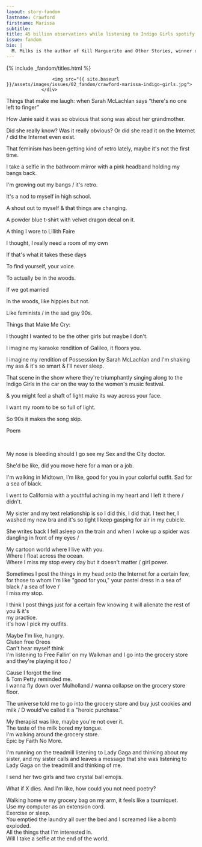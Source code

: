 ```yaml
---
layout: story-fandom
lastname: Crawford
firstname: Marissa
subtitle: 
title: 45 billion observations while listening to Indigo Girls spotify station
issue: fandom
bio: |
  M. Milks is the author of Kill Marguerite and Other Stories, winner of the 2015 Devil’s Kitchen Reading Award in Fiction and a Lambda Literary Award finalist; as well as three chapbooks, most recently The Feels, an exploration of fan fiction and affect. They are editor of The &NOW Awards 3: The Best Innovative Writing, 2011-2013 and co-editor of Asexualities: Feminist and Queer Perspectives.
---
```


<style>



.title-info {
    z-index: 99;
    position: relative;
}


.section img {
    position: absolute;
    bottom: 20%;
    right: 10%;
}



.fandom-page-wrapper .story-title {
    text-align: left;
}

#intro img {
    position: absolute;
}


@media only screen and (min-width: 768px) {

.section-intro .title-info {
    left: 15%;
    position: absolute;
    top: 19%;
    width: 50%;
    z-index: 100;

}

}

</style>


<div id="intro" class="section-intro section">

<div class="inner-section-wrapper">
                     {% include _fandom/titles.html %}

                     <img src="{{ site.baseurl }}/assets/images/issues/02_fandom/crawford-marissa-indigo-girls.jpg">
                 </div>
</div><!-- /section-intro -->

<div class="section-one section">
    <div class="inner-section-wrapper">
    <div class="text-wrapper">
<p>Things that make me laugh: when Sarah McLachlan says “there's no one left to finger”</p>
<p>How Janie said it was so obvious that song was about her grandmother.</p>
<p>Did she really know? Was it really obvious? Or did she read it on the Internet / did the Internet even exist.</p>
<p>That feminism has been getting kind of retro lately, maybe it's not the first time.</p>
<p>I take a selfie in the bathroom mirror with a pink headband holding my bangs back. </p>
<p>I'm growing out my bangs  / it's retro.</p>
<p>It's a nod to myself in high school.</p>
<p>A shout out to myself & that things are changing.</p>
<p>A powder blue t-shirt with velvet dragon decal on it.</p>
<p>A thing I wore to Lillith Faire</p>
<p>I thought, I really need a room of my own</p> 
<p>If that's what it takes these days</p> 
<p>To find yourself, your voice.</p> 
<p>To actually be in the woods.</p>  
<p>If we got married </p> 
<p>In the woods, like hippies but not.</p> 
<p>Like feminists / in the sad gay 90s.</p> 
<p>Things that Make Me Cry:</p> 
<p>I thought I wanted to be the other girls but maybe I don't.</p> 
<p>I imagine my karaoke rendition of Galileo, it floors you.</p> 
<p>I imagine my rendition of Possession by Sarah McLachlan and I'm shaking my ass & it's so smart & I’ll never sleep.</p> 
<p>That scene in the show where they're triumphantly singing along to the Indigo Girls in the car on the way to the women's music festival.</p>  
<p>& you might feel a shaft of light make its way across your face.</p>  
<p>I want my room to be so full of light.</p> 
<p>So 90s it makes the song skip.</p> 
</div></div>
</div><!-- / section one -->
<div class="section-two section">
    <div class="inner-section-wrapper">
<div class="text-wrapper"><p class="story-heading">Poem</p> 
<p>My nose is bleeding should I go see my Sex and the City doctor.</p> 
<p>She'd be like, did you move here for a man or a job.</p>
<p>I'm walking in Midtown, I’m like, good for you in your colorful outfit. Sad for a sea of black.</p>
<p>I went to California with a youthful aching in my heart and I left it there / didn't.</p> <p>My sister and my text relationship is so I did this, I did that. I text her, I washed my new bra and it's so tight I keep gasping for air in my cubicle.
<p>She writes back I fell asleep on the train and when I woke up a spider was dangling in front of my eyes /</p>
<p>My cartoon world where I live with you.<br>
Where I float across the ocean.<br>
Where I miss my stop every day but it doesn't matter / girl power. 
<p>Sometimes I post the things in my head onto the Internet for a certain few,<br>
for those to whom I'm like "good for you," your pastel dress in a sea of black / a sea of love /<br>
I miss my stop. </p>
<p>I think I post things just for a certain few knowing it will alienate the rest of you & it's<br> my practice.<br>
it's how I pick my outfits. </p>
<p>Maybe I'm like, hungry.<br>
Gluten free Oreos <br>
Can't hear myself think <br>
I'm listening to Free Fallin’ on my Walkman and I go into the grocery store and they're playing it too / </p>
<p>Cause I forgot the line<br>
& Tom Petty reminded me. <br>
I wanna fly down over Mulholland / wanna collapse on the grocery store floor.</p>
<p>The universe told me to go into the grocery store and buy just cookies and milk / D would've called it a "heroic purchase.”</p>
<p>My therapist was like, maybe you're not over it.<br>
The taste of the milk bored my tongue.<br>
I'm walking around the grocery store.<br>
Epic by Faith No More.</p>

<p>I'm running on the treadmill listening to Lady Gaga and thinking about my sister, and my sister calls and leaves a message that she was listening to Lady Gaga on the treadmill and thinking of me.</p>

<p>I send her two girls and two crystal ball emojis.</p> 

<p>What if X dies. And I'm like, how could you not need poetry?</p> 

<p>Walking home w my grocery bag on my arm, it feels like a tourniquet.<br>    
Use my computer as an extension cord.<br>
Exercise or sleep.<br>
You emptied the laundry all over the bed and I screamed like a bomb exploded.<br>
All the things that I'm interested in.<br>
Will I take a selfie at the end of the world.</p>
<!-- /section-two -->




<script>
    var imgSrc = '{{ site.baseurl }}/assets/images/issues/02_fandom/crawford-marissa-indigo-girls.jpg';


  function generateImage() {
  var img = document.createElement('img')
  var container = document.getElementById("intro");
    var availW = container.offsetWidth  - 60;
    var availH = container.offsetHeight  - 60;
    var randomY = Math.round(Math.random() * availH) + 'px';
    var randomX = Math.round(Math.random() * availW) + 'px';

  img.src = imgSrc;
  img.setAttribute("height", "64");
img.setAttribute("width", "90");
img.style.left = randomX;
img.style.top = randomY;
  
  return img;
}

for (var i = 0; i < 10; i++ ) {
  document.getElementById("intro").appendChild(generateImage());
}
</script>
    

    
